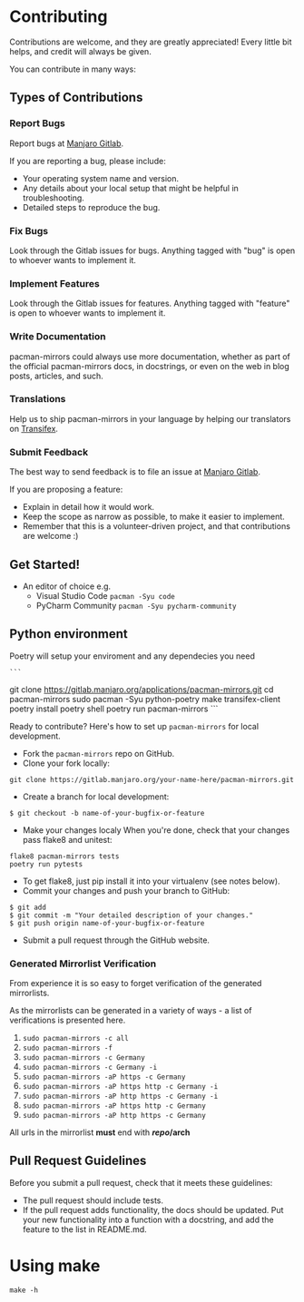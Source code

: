 # Contributing

Contributions are welcome, and they are greatly appreciated! Every
little bit helps, and credit will always be given.

You can contribute in many ways:

## Types of Contributions

### Report Bugs

Report bugs at [Manjaro Gitlab](https://gitlab.manjaro.org/applications/pacman-mirrors/issues).

If you are reporting a bug, please include:

- Your operating system name and version.
- Any details about your local setup that might be helpful in troubleshooting.
- Detailed steps to reproduce the bug.

### Fix Bugs

Look through the Gitlab issues for bugs. Anything tagged with "bug"
is open to whoever wants to implement it.

### Implement Features

Look through the Gitlab issues for features. Anything tagged with "feature"
is open to whoever wants to implement it.

### Write Documentation

pacman-mirrors could always use more documentation, whether as part of the
official pacman-mirrors docs, in docstrings, or even on the web in blog posts,
articles, and such.

### Translations

Help us to ship pacman-mirrors in your language by helping our translators on [Transifex](https://www.transifex.com/manjarolinux/manjaro-pacman-mirrors/dashboard/).

### Submit Feedback

The best way to send feedback is to file an issue at [Manjaro Gitlab](https://gitlab.manjaro.org/applications/pacman-mirrors/issues).

If you are proposing a feature:

* Explain in detail how it would work.
* Keep the scope as narrow as possible, to make it easier to implement.
* Remember that this is a volunteer-driven project, and that contributions
  are welcome :)

## Get Started!

* An editor of choice e.g.
   * Visual Studio Code `pacman -Syu code`
   * PyCharm Community `pacman -Syu pycharm-community`

## Python environment
Poetry will setup your enviroment and any dependecies you need

    ```
   git clone https://gitlab.manjaro.org/applications/pacman-mirrors.git
   cd pacman-mirrors
   sudo pacman -Syu python-poetry make transifex-client
   poetry install
   poetry shell
   poetry run pacman-mirrors
    ```

Ready to contribute? Here's how to set up `pacman-mirrors` for local development.

* Fork the `pacman-mirrors` repo on GitHub.
* Clone your fork locally:
    
```
git clone https://gitlab.manjaro.org/your-name-here/pacman-mirrors.git
```

* Create a branch for local development:

```
$ git checkout -b name-of-your-bugfix-or-feature
```

* Make your changes localy When you're done, check that your changes pass flake8 and unitest:

```
flake8 pacman-mirrors tests
poetry run pytests
```

* To get flake8, just pip install it into your virtualenv (see notes below).
* Commit your changes and push your branch to GitHub:

```
$ git add
$ git commit -m "Your detailed description of your changes."
$ git push origin name-of-your-bugfix-or-feature
```

* Submit a pull request through the GitHub website.

### Generated Mirrorlist Verification
From experience it is so easy to forget verification of the generated mirrorlists.

As the mirrorlists can be generated in a variety of ways - a list of verifications is presented here.

1. `sudo pacman-mirrors -c all`
2. `sudo pacman-mirrors -f`
3. `sudo pacman-mirrors -c Germany`
4. `sudo pacman-mirrors -c Germany -i`
5. `sudo pacman-mirrors -aP https -c Germany` 
6. `sudo pacman-mirrors -aP https http -c Germany -i`
7. `sudo pacman-mirrors -aP http https -c Germany -i`
8. `sudo pacman-mirrors -aP https http -c Germany`
9. `sudo pacman-mirrors -aP http https -c Germany`

All urls in the mirrorlist **must** end with **$repo/$arch**

## Pull Request Guidelines

Before you submit a pull request, check that it meets these guidelines:

* The pull request should include tests.
* If the pull request adds functionality, the docs should be updated. Put
   your new functionality into a function with a docstring, and add the
   feature to the list in README.md.

# Using make
```
make -h
```
